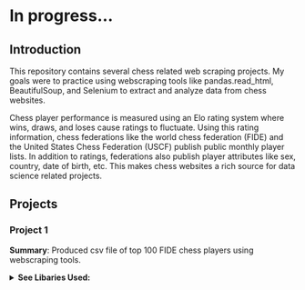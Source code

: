 # In progress...


##  Introduction 
This repository contains several chess related web scraping projects. My goals were to practice using webscraping tools like pandas.read_html, BeautifulSoup, and Selenium to extract and analyze data from chess websites.

Chess player performance is measured using an Elo rating system where wins, draws, and loses cause ratings to fluctuate. Using this rating information, chess federations like the world chess federation (FIDE) and the United States Chess Federation (USCF) publish public monthly player lists. In addition to ratings, federations also publish player attributes like sex, country, date of birth, etc. This makes chess websites a rich source for data science related projects. 

## Projects
 
### Project 1 
**Summary**: Produced csv file of top 100 FIDE chess players using webscraping tools. 

<details>
<summary><b>See Libaries Used:</b></summary>
  
* pandas
* Selenium
* requests
* Beautiful Soup
* pprint

</details>









